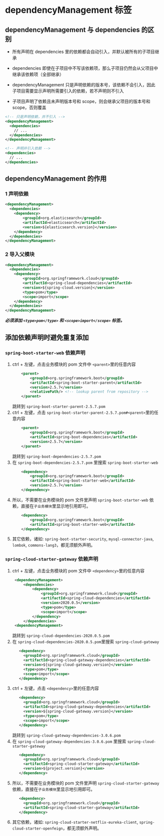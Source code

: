 # dependencyManagement 标签

## dependencyManagement 与 dependencies 的区别

- 所有声明在 dependencies 里的依赖都会自动引入，并默认被所有的子项目继承

- dependencies 即使在子项目中不写该依赖项，那么子项目仍然会从父项目中继承该依赖项（全部继承）

- dependencyManagement 只是声明依赖的版本号，该依赖不会引入，因此子项目需要显示声明所需要引入的依赖，若不声明则不引入

- 子项目声明了依赖且未声明版本号和 scope，则会继承父项目的版本号和 scope，否则覆盖

``` xml
<!-- 只是声明依赖，并不引入 -->
<dependencyManagement>
  <dependencies>
    // ...
  </dependencies>
</dependencyManagement>

<!-- 声明并引入依赖 -->
<dependencies>
  // ...
</dependencies>
```

## dependencyManagement 的作用

### 1 声明依赖

``` xml
<dependencyManagement>
  <dependencies>
    <dependency>
        <groupId>org.elasticsearch</groupId>
        <artifactId>elasticsearch</artifactId>
        <version>${elasticsearch.version}</version>
    </dependency>
  </dependencies>
</dependencyManagement>
```

### 2 导入父模块

``` xml
<dependencyManagement>
  <dependencies>
    <dependency>
        <groupId>org.springframework.cloud</groupId>
        <artifactId>spring-cloud-dependencies</artifactId>
        <version>${spring-cloud.version}</version>
        <type>pom</type>
        <scope>import</scope>
    </dependency>
  </dependencies>
</dependencyManagement>
```

 ***必须添加 ```<type>pom</type>``` 和 ```<scope>import</scope>``` 标签。***

## 添加依赖声明时避免重复添加

### ```spring-boot-starter-web``` 依赖声明

1. ctrl + 左键，点击业务模块的 pom 文件中 ```<parent>```里的任意内容
   ```xml
       <parent>
           <groupId>org.springframework.boot</groupId>
           <artifactId>spring-boot-starter-parent</artifactId>
           <version>2.5.7</version>
           <relativePath/> <!-- lookup parent from repository -->
       </parent>
   ```
   跳转到 ```spring-boot-starter-parent-2.5.7.pom```
2. ctrl + 左键，点击 ```spring-boot-starter-parent-2.5.7.pom#<parent>```里的任意内容
   ```xml
       <parent>
           <groupId>org.springframework.boot</groupId>
           <artifactId>spring-boot-dependencies</artifactId>
           <version>2.5.7</version>
       </parent>
   ```
   跳转到 ```spring-boot-dependencies-2.5.7.pom```
3. 在 ```spring-boot-dependencies-2.5.7.pom``` 里搜索 ```spring-boot-starter-web```
   ```xml
       <dependency>
           <groupId>org.springframework.boot</groupId>
           <artifactId>spring-boot-starter-web</artifactId>
           <version>2.5.7</version>
       </dependency>
   ```
4. 所以，不需要在业务模块的 pom 文件里声明 ```spring-boot-starter-web``` 依赖，直接在```子业务模块```里显示地引用即可。
   ```xml
       <dependency>
           <groupId>org.springframework.boot</groupId>
           <artifactId>spring-boot-starter-web</artifactId>
       </dependency>
   ```
5. 其它依赖，诸如: ```spring-boot-starter-security```, ```mysql-connector-java```, ```lombok```, ```commons-lang3```，都无须额外声明。

### ```spring-cloud-starter-gateway``` 依赖声明

1. ctrl + 左键，点击业务模块的 pom 文件中 ```<dependency>```里的任意内容
   ```xml
    <dependencyManagement>
        <dependencies>
            <dependency>
                <groupId>org.springframework.cloud</groupId>
                <artifactId>spring-cloud-dependencies</artifactId>
                <version>2020.0.5</version>
                <type>pom</type>
                <scope>import</scope>
            </dependency>
        </dependencies>
    <dependencyManagement>
   ```
   跳转到 ```spring-cloud-dependencies-2020.0.5.pom```
2. 在 ```spring-cloud-dependencies-2020.0.5.pom```里搜索 ```spring-cloud-gateway```
   ```xml
      <dependency>
        <groupId>org.springframework.cloud</groupId>
        <artifactId>spring-cloud-gateway-dependencies</artifactId>
        <version>${spring-cloud-gateway.version}</version>
        <type>pom</type>
        <scope>import</scope>
      </dependency>
   ```
3. ctrl + 左键，点击 ```<dependency>```里的任意内容
   ```xml
      <dependency>
        <groupId>org.springframework.cloud</groupId>
        <artifactId>spring-cloud-gateway-dependencies</artifactId>
        <version>${spring-cloud-gateway.version}</version>
        <type>pom</type>
        <scope>import</scope>
      </dependency>
   ```
   跳转到 ```spring-cloud-gateway-dependencies-3.0.6.pom```
4. 在 ```spring-cloud-gateway-dependencies-3.0.6.pom``` 里搜索 ```spring-cloud-starter-gateway```
   ```xml
      <dependency>
        <groupId>org.springframework.cloud</groupId>
        <artifactId>spring-cloud-starter-gateway</artifactId>
        <version>${project.version}</version>
      </dependency>
   ```
4. 所以，不需要在业务模块的 pom 文件里声明 ```spring-cloud-starter-gateway``` 依赖，直接在```子业务模块```里显示地引用即可。
   ```xml
      <dependency>
        <groupId>org.springframework.cloud</groupId>
        <artifactId>spring-cloud-starter-gateway</artifactId>
      </dependency>
   ```
5. 其它依赖，诸如: ```spring-cloud-starter-netflix-eureka-client```, ```spring-cloud-starter-openfeign```，都无须额外声明。
